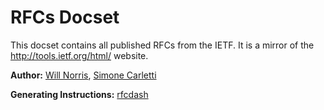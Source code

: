 RFCs Docset
=======================

This docset contains all published RFCs from the IETF.  It is a mirror of the
<http://tools.ietf.org/html/> website.

**Author:** [Will Norris](https://willnorris.com/), [Simone Carletti](https://simonecarletti.com/)

**Generating Instructions:** [rfcdash](https://github.com/willnorris/rfcdash#updating-the-docset)

